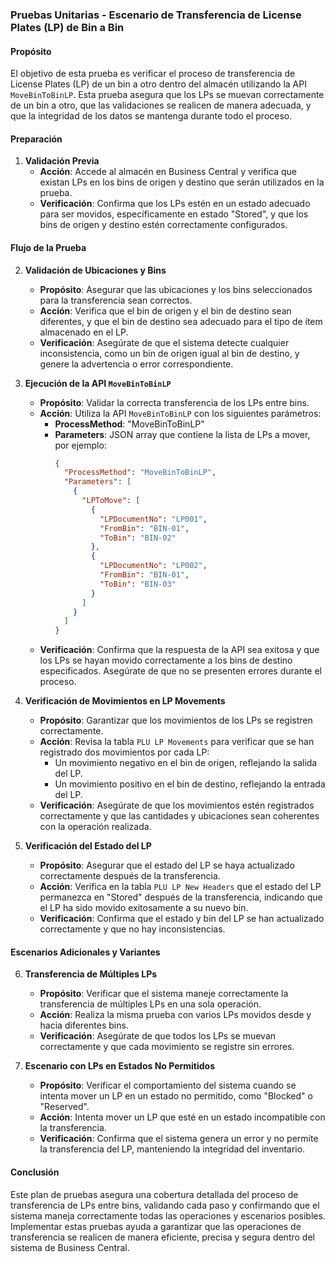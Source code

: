 ### Pruebas Unitarias - Escenario de Transferencia de License Plates (LP) de Bin a Bin

#### **Propósito**
El objetivo de esta prueba es verificar el proceso de transferencia de License Plates (LP) de un bin a otro dentro del almacén utilizando la API `MoveBinToBinLP`. Esta prueba asegura que los LPs se muevan correctamente de un bin a otro, que las validaciones se realicen de manera adecuada, y que la integridad de los datos se mantenga durante todo el proceso.

#### **Preparación**

1. **Validación Previa**
   - **Acción**: Accede al almacén en Business Central y verifica que existan LPs en los bins de origen y destino que serán utilizados en la prueba.
   - **Verificación**: Confirma que los LPs estén en un estado adecuado para ser movidos, específicamente en estado "Stored", y que los bins de origen y destino estén correctamente configurados.

#### **Flujo de la Prueba**

2. **Validación de Ubicaciones y Bins**
   - **Propósito**: Asegurar que las ubicaciones y los bins seleccionados para la transferencia sean correctos.
   - **Acción**: Verifica que el bin de origen y el bin de destino sean diferentes, y que el bin de destino sea adecuado para el tipo de ítem almacenado en el LP.
   - **Verificación**: Asegúrate de que el sistema detecte cualquier inconsistencia, como un bin de origen igual al bin de destino, y genere la advertencia o error correspondiente.

3. **Ejecución de la API `MoveBinToBinLP`**
   - **Propósito**: Validar la correcta transferencia de los LPs entre bins.
   - **Acción**: Utiliza la API `MoveBinToBinLP` con los siguientes parámetros:
     - **ProcessMethod**: "MoveBinToBinLP"
     - **Parameters**: JSON array que contiene la lista de LPs a mover, por ejemplo:
       ```json
       {
         "ProcessMethod": "MoveBinToBinLP",
         "Parameters": [
           {
             "LPToMove": [
               {
                 "LPDocumentNo": "LP001",
                 "FromBin": "BIN-01",
                 "ToBin": "BIN-02"
               },
               {
                 "LPDocumentNo": "LP002",
                 "FromBin": "BIN-01",
                 "ToBin": "BIN-03"
               }
             ]
           }
         ]
       }
       ```
   - **Verificación**: Confirma que la respuesta de la API sea exitosa y que los LPs se hayan movido correctamente a los bins de destino especificados. Asegúrate de que no se presenten errores durante el proceso.

4. **Verificación de Movimientos en LP Movements**
   - **Propósito**: Garantizar que los movimientos de los LPs se registren correctamente.
   - **Acción**: Revisa la tabla `PLU LP Movements` para verificar que se han registrado dos movimientos por cada LP:
     - Un movimiento negativo en el bin de origen, reflejando la salida del LP.
     - Un movimiento positivo en el bin de destino, reflejando la entrada del LP.
   - **Verificación**: Asegúrate de que los movimientos estén registrados correctamente y que las cantidades y ubicaciones sean coherentes con la operación realizada.

5. **Verificación del Estado del LP**
   - **Propósito**: Asegurar que el estado del LP se haya actualizado correctamente después de la transferencia.
   - **Acción**: Verifica en la tabla `PLU LP New Headers` que el estado del LP permanezca en "Stored" después de la transferencia, indicando que el LP ha sido movido exitosamente a su nuevo bin.
   - **Verificación**: Confirma que el estado y bin del LP se han actualizado correctamente y que no hay inconsistencias.

#### **Escenarios Adicionales y Variantes**

6. **Transferencia de Múltiples LPs**
   - **Propósito**: Verificar que el sistema maneje correctamente la transferencia de múltiples LPs en una sola operación.
   - **Acción**: Realiza la misma prueba con varios LPs movidos desde y hacia diferentes bins.
   - **Verificación**: Asegúrate de que todos los LPs se muevan correctamente y que cada movimiento se registre sin errores.

7. **Escenario con LPs en Estados No Permitidos**
   - **Propósito**: Verificar el comportamiento del sistema cuando se intenta mover un LP en un estado no permitido, como "Blocked" o "Reserved".
   - **Acción**: Intenta mover un LP que esté en un estado incompatible con la transferencia.
   - **Verificación**: Confirma que el sistema genera un error y no permite la transferencia del LP, manteniendo la integridad del inventario.

#### **Conclusión**
Este plan de pruebas asegura una cobertura detallada del proceso de transferencia de LPs entre bins, validando cada paso y confirmando que el sistema maneja correctamente todas las operaciones y escenarios posibles. Implementar estas pruebas ayuda a garantizar que las operaciones de transferencia se realicen de manera eficiente, precisa y segura dentro del sistema de Business Central.